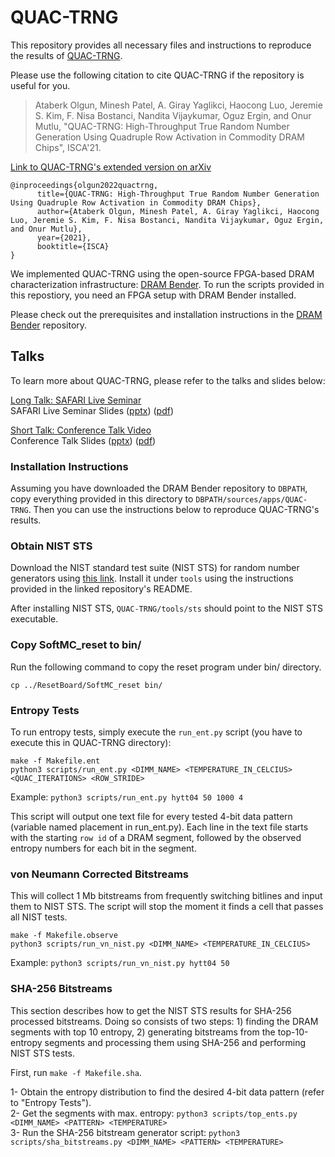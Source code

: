 # QUAC-TRNG

This repository provides all necessary files and instructions to reproduce the results of [QUAC-TRNG](https://people.inf.ethz.ch/omutlu/pub/QUAC-TRNG-DRAM_isca21.pdf).

Please use the following citation to cite QUAC-TRNG if the repository is useful for you.

> Ataberk Olgun, Minesh Patel, A. Giray Yaglikci, Haocong Luo, Jeremie S. Kim, F. Nisa Bostanci, Nandita Vijaykumar, Oguz Ergin, and Onur Mutlu, "QUAC-TRNG: High-Throughput True Random Number Generation Using Quadruple Row Activation in Commodity DRAM Chips", ISCA'21.

[Link to QUAC-TRNG's extended version on arXiv](https://arxiv.org/pdf/2105.08955)

```
@inproceedings{olgun2022quactrng,
      title={QUAC-TRNG: High-Throughput True Random Number Generation Using Quadruple Row Activation in Commodity DRAM Chips}, 
      author={Ataberk Olgun, Minesh Patel, A. Giray Yaglikci, Haocong Luo, Jeremie S. Kim, F. Nisa Bostanci, Nandita Vijaykumar, Oguz Ergin, and Onur Mutlu},
      year={2021},
      booktitle={ISCA}
}
```

We implemented QUAC-TRNG using the open-source FPGA-based DRAM characterization infrastructure: [DRAM Bender](https://github.com/CMU-SAFARI/DRAM-Bender). To run the scripts provided in this repostiory, you need an FPGA setup with DRAM Bender installed.

Please check out the prerequisites and installation instructions in the [DRAM Bender](https://github.com/CMU-SAFARI/DRAM-Bender) repository.

## Talks

To learn more about QUAC-TRNG, please refer to the talks and slides below:

[Long Talk: SAFARI Live Seminar](https://www.youtube.com/watch?v=snvF3g3GfkI&list=PL5Q2soXY2Zi_tOTAYm--dYByNPL7JhwR9&index=6)  
SAFARI Live Seminar Slides ([pptx](https://people.inf.ethz.ch/omutlu/pub/QUAC-TRNG-DRAM_isca21-talk.pptx)) ([pdf](https://people.inf.ethz.ch/omutlu/pub/QUAC-TRNG-DRAM_isca21-talk.pdf))

[Short Talk: Conference Talk Video](https://youtu.be/J-S5ooZ_GYY)  
Conference Talk Slides ([pptx](https://people.inf.ethz.ch/omutlu/pub/QUAC-TRNG-DRAM_isca21-talk.pptx)) ([pdf](https://people.inf.ethz.ch/omutlu/pub/QUAC-TRNG-DRAM_isca21-talk.pptx))

### Installation Instructions

Assuming you have downloaded the DRAM Bender repository to `DBPATH`, copy everything provided in this directory to `DBPATH/sources/apps/QUAC-TRNG`. Then you can use the instructions below to reproduce QUAC-TRNG's results.

### Obtain NIST STS

Download the NIST standard test suite (NIST STS) for random number generators using [this link](https://github.com/arcetri/sts). Install it under `tools` using the instructions provided in the linked repository's README.

After installing NIST STS, `QUAC-TRNG/tools/sts` should point to the NIST STS executable.

### Copy SoftMC_reset to bin/

Run the following command to copy the reset program under bin/ directory.

`cp ../ResetBoard/SoftMC_reset bin/`

### Entropy Tests

To run entropy tests, simply execute the `run_ent.py` script (you have to execute this in QUAC-TRNG directory):

```
make -f Makefile.ent  
python3 scripts/run_ent.py <DIMM_NAME> <TEMPERATURE_IN_CELCIUS> <QUAC_ITERATIONS> <ROW_STRIDE>
```

Example: `python3 scripts/run_ent.py hytt04 50 1000 4`

This script will output one text file for every tested 4-bit data pattern (variable named placement in run_ent.py). Each line in the text file starts with the starting `row id` of a DRAM segment, followed by the observed entropy numbers for each bit in the segment.

### von Neumann Corrected Bitstreams

This will collect 1 Mb bitstreams from frequently switching bitlines and input them to NIST STS. The script will stop the moment it finds a cell that passes all NIST tests.

```
make -f Makefile.observe  
python3 scripts/run_vn_nist.py <DIMM_NAME> <TEMPERATURE_IN_CELCIUS>
```

Example: `python3 scripts/run_vn_nist.py hytt04 50`

### SHA-256 Bitstreams

This section describes how to get the NIST STS results for SHA-256 processed bitstreams. Doing so consists of two steps: 1) finding the DRAM segments with top 10 entropy, 2) generating bitstreams from the top-10-entropy segments and processing them using SHA-256 and performing NIST STS tests.

First, run `make -f Makefile.sha`.  

1- Obtain the entropy distribution to find the desired 4-bit data pattern (refer to "Entropy Tests").  
2- Get the segments with max. entropy: `python3 scripts/top_ents.py <DIMM_NAME> <PATTERN> <TEMPERATURE>`  
3- Run the SHA-256 bitstream generator script: `python3 scripts/sha_bitstreams.py <DIMM_NAME> <PATTERN> <TEMPERATURE>`
